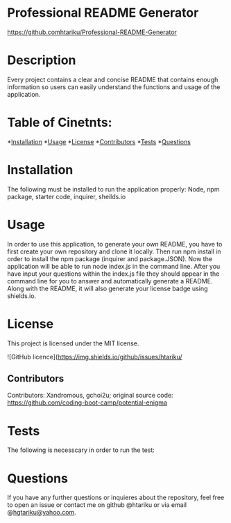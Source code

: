# Professional README Generator 
   https://github.comhtariku/Professional-README-Generator 
 
   # Description
   Every project contains a clear and concise README that contains enough information so users can easily understand the functions and usage of the application.
 
   # Table of Cinetnts: 
   *[Installation](#Installation)
   *[Usage](#Usage)
   *[License](#License)
   *[Contributors](#Contributors)
   *[Tests](#Tests)
   *[Questions](#Questions)
 
   # Installation 
   The following must be installed to run the application properly: Node, npm package, starter code, inquirer, sheilds.io
 
   # Usage 
   In order to use this application, to generate your own README, you have to first create your own repository and clone it locally. Then run npm install in order to install the npm package (inquirer and package.JSON). Now the application will be able to run node index.js in the command line. After you have input your questions within the index.js file they should appear in the command line for you to answer and automatically generate a README. Along with the README, it will also generate your license badge using shields.io. 
 
   # License 
   This project is licensed under the MIT license.
   
   ![GitHub licence](https://img.shields.io/github/issues/htariku/
 
   ## Contributors 
   Contributors: Xandromous, gchoi2u; original source code: https://github.com/coding-boot-camp/potential-enigma
 
   # Tests 
   The following is necesscary in order to run the test:
 
   # Questions 
   If you have any further questions or inquieres about the repository, feel free to open an issue or contact me on github @htariku or via email @hgtariku@yahoo.com.
 
   
 